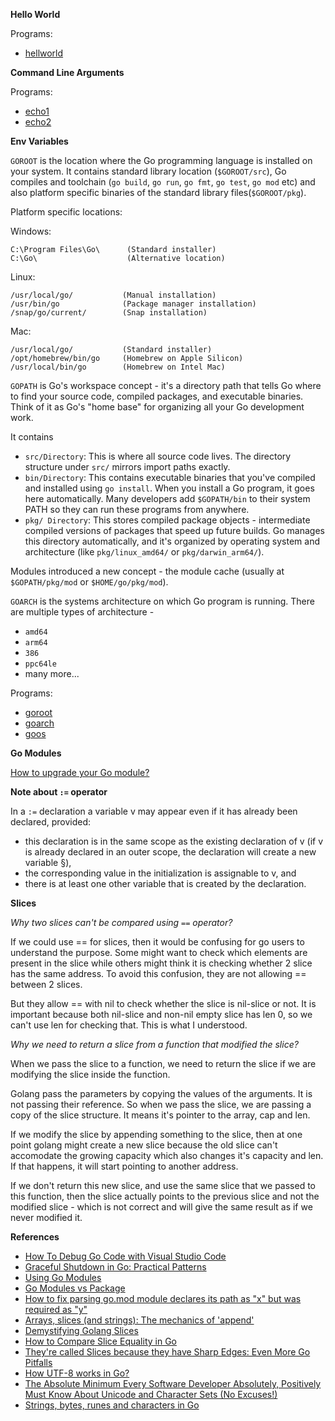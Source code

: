 **Hello World**

Programs:

- [hellworld](./helloworld/main.go)

**Command Line Arguments**

Programs:

- [echo1](./echo1/main.go)
- [echo2](./echo2/main.go)

**Env Variables**

`GOROOT` is the location where the Go programming language is installed on your system. It contains standard library location (`$GOROOT/src`), Go compiles and toolchain (`go build`, `go run`, `go fmt`, `go test`, `go mod` etc) and also platform specific binaries of the standard library files(`$GOROOT/pkg`).

Platform specific locations:

Windows:

```
C:\Program Files\Go\      (Standard installer)
C:\Go\                    (Alternative location)
```

Linux:

```
/usr/local/go/           (Manual installation)
/usr/bin/go              (Package manager installation)
/snap/go/current/        (Snap installation)
```

Mac:

```
/usr/local/go/           (Standard installer)
/opt/homebrew/bin/go     (Homebrew on Apple Silicon)
/usr/local/bin/go        (Homebrew on Intel Mac)
```

`GOPATH` is Go's workspace concept - it's a directory path that tells Go where to find your source code, compiled packages, and executable binaries. Think of it as Go's "home base" for organizing all your Go development work.

It contains

- `src/Directory`: This is where all source code lives. The directory structure under `src/` mirrors import paths exactly.
- `bin/Directory`: This contains executable binaries that you've compiled and installed using `go install`. When you install a Go program, it goes here automatically. Many developers add `$GOPATH/bin` to their system PATH so they can run these programs from anywhere.
- `pkg/ Directory`: This stores compiled package objects - intermediate compiled versions of packages that speed up future builds. Go manages this directory automatically, and it's organized by operating system and architecture (like `pkg/linux_amd64/` or `pkg/darwin_arm64/`).

Modules introduced a new concept - the module cache (usually at `$GOPATH/pkg/mod` or `$HOME/go/pkg/mod`).

`GOARCH` is the systems architecture on which Go program is running. There are multiple types of architecture -

- `amd64`
- `arm64`
- `386`
- `ppc64le`
- many more...

Programs:

- [goroot](./goroot/main.go)
- [goarch](./goarch/main.go)
- [goos](./goarch/main.go)

**Go Modules**

[How to upgrade your Go module?](https://go.dev/blog/using-go-modules)

**Note about `:=` operator**

In a `:=` declaration a variable v may appear even if it has already been declared, provided:

- this declaration is in the same scope as the existing declaration of v (if v is already declared in an outer scope, the declaration will create a new variable §),
- the corresponding value in the initialization is assignable to v, and
- there is at least one other variable that is created by the declaration.

**Slices**

*Why two slices can't be compared using `==` operator?*

If we could use == for slices, then it would be confusing for go users to understand the purpose. Some might want to check which elements are present in the slice while others might think it is checking whether 2 slice has the same address. To avoid this confusion, they are not allowing == between 2 slices. 

But they allow == with nil to check whether the slice is nil-slice or not. It is important because both nil-slice and non-nil empty slice has len 0, so we can't use len for checking that. This is what I understood.

*Why we need to return a slice from a function that modified the slice?*

When we pass the slice to a function, we need to return the slice if we are modifying the slice inside the function. 

Golang pass the parameters by copying the values of the arguments. It is not passing their reference. So when we pass the slice, we are passing a copy of the slice structure. It means it's pointer to the array, cap and len. 

If we modify the slice by appending something to the slice, then at one point golang might create a new slice because the old slice can't accomodate the growing capacity which also changes it's capacity and len. If that happens, it will start pointing to another address. 

If we don't return this new slice, and use the same slice that we passed to this function, then the slice actually points to the previous slice and not the modified slice - which is not correct and will give the same result as if we never modified it.

**References**

- [How To Debug Go Code with Visual Studio Code](https://www.digitalocean.com/community/tutorials/debugging-go-code-with-visual-studio-code)
- [Graceful Shutdown in Go: Practical Patterns](https://victoriametrics.com/blog/go-graceful-shutdown/)
- [Using Go Modules](https://go.dev/blog/using-go-modules)
- [Go Modules vs Package](https://stackoverflow.com/questions/61940117/go-modules-vs-package)
- [How to fix parsing go.mod module declares its path as "x" but was required as "y"](https://stackoverflow.com/questions/61311436/how-to-fix-parsing-go-mod-module-declares-its-path-as-x-but-was-required-as-y)
- [Arrays, slices (and strings): The mechanics of 'append'](https://go.dev/blog/slices)
- [Demystifying Golang Slices](https://medium.com/@andreiboar/demystifying-golang-slices-83ffe3550db5)
- [How to Compare Slice Equality in Go](https://freshman.tech/snippets/go/compare-slices/)
- [They're called Slices because they have Sharp Edges: Even More Go Pitfalls](https://www.dolthub.com/blog/2023-10-20-golang-pitfalls-3/)
- [How UTF-8 works in Go?](https://pandulaofficial.medium.com/unicode-utf-8-explained-with-examples-using-go-5f8b7f4521d)
- [The Absolute Minimum Every Software Developer Absolutely, Positively Must Know About Unicode and Character Sets (No Excuses!)](https://www.joelonsoftware.com/2003/10/08/the-absolute-minimum-every-software-developer-absolutely-positively-must-know-about-unicode-and-character-sets-no-excuses/)
- [Strings, bytes, runes and characters in Go](https://go.dev/blog/strings)